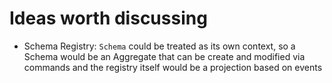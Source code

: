 # Ideas worth discussing

* Schema Registry: `Schema` could be treated as its own context, so a Schema would be an Aggregate that can be create and modified via commands and the registry itself would be a projection based on events
